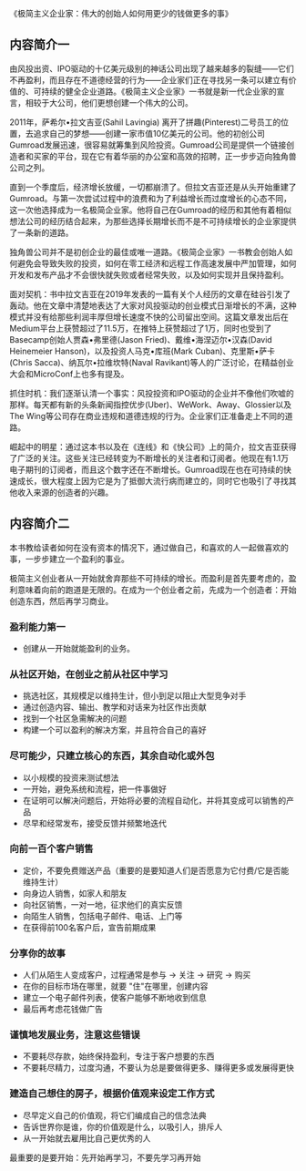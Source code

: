 《极简主义企业家：伟大的创始人如何用更少的钱做更多的事》

## 内容简介一

由风投出资、IPO驱动的十亿美元级别的神话公司出现了越来越多的裂缝——它们不再盈利，而且存在不道德经营的行为——企业家们正在寻找另一条可以建立有价值的、可持续的健全企业道路。《极简主义企业家》一书就是新一代企业家的宣言，相较于大公司，他们更想创建一个伟大的公司。

2011年，萨希尔•拉文吉亚(Sahil Lavingia) 离开了拼趣(Pinterest)二号员工的位置，去追求自己的梦想——创建一家市值10亿美元的公司。他的初创公司Gumroad发展迅速，很容易就筹集到风险投资。Gumroad公司是提供一个链接创造者和买家的平台，现在它有着华丽的办公室和高效的招聘，正一步步迈向独角兽公司之列。

直到一个季度后，经济增长放缓，一切都崩溃了。但拉文吉亚还是从头开始重建了Gumroad。与第一次尝试过程中的浪费和为了利益增长而过度增长的心态不同，这一次他选择成为一名极简企业家。他将自己在Gumroad的经历和其他有着相似想法公司的经历结合起来，为那些选择长期增长而不是不可持续增长的企业家提供了一条新的道路。

独角兽公司并不是初创企业的最佳或唯一道路。《极简企业家》一书教会创始人如何避免会导致失败的投资，如何在零工经济和远程工作高速发展中严加管理，如何开发和发布产品才不会很快就失败或者经常失败，以及如何实现并且保持盈利。

面对契机：书中拉文吉亚在2019年发表的一篇有关个人经历的文章在硅谷引发了轰动。他在文章中清楚地表达了大家对风投驱动的创业模式日渐增长的不满，这种模式并没有给那些利润丰厚但增长速度不快的公司留出空间。这篇文章发出后在Medium平台上获赞超过了11.5万，在推特上获赞超过了1万，同时也受到了Basecamp创始人贾森•弗里德(Jason Fried)、戴维•海涅迈尔•汉森(David Heinemeier Hanson)，以及投资人马克•库班(Mark Cuban)、克里斯•萨卡(Chris Sacca)、纳瓦尔•拉维坎特(Naval Ravikant)等人的广泛讨论，在精益创业大会和MicroConf上也多有提及。

抓住时机：我们逐渐认清一个事实：风投投资和IPO驱动的企业并不像他们吹嘘的那样。每天都有新的头条新闻指控优步(Uber)、WeWork、Away、Glossier以及The Wing等公司存在商业违规和道德违规的行为。企业家们正准备走上不同的道路。

崛起中的明星：通过这本书以及在《连线》和《快公司》上的简介，拉文吉亚获得了广泛的关注。这些关注已经转变为不断增长的关注者和订阅者。他现在有1.1万电子期刊的订阅者，而且这个数字还在不断增长。Gumroad现在也在可持续的快速成长，很大程度上因为它是为了抵御大流行病而建立的，同时它也吸引了寻找其他收入来源的创造者的兴趣。


## 内容简介二

本书教给读者如何在没有资本的情况下，通过做自己，和喜欢的人一起做喜欢的事，一步步建立一个盈利的事业。

极简主义创业者从一开始就舍弃那些不可持续的增长。而盈利是首先要考虑的，盈利意味着向前的跑道是无限的。在成为一个创业者之前，先成为一个创造者：开始创造东西，然后再学习商业。

### 盈利能力第一

- 创建从一开始就能盈利的业务。

### 从社区开始，在创业之前从社区中学习

- 挑选社区，其规模足以维持生计，但小到足以阻止大型竞争对手
- 通过创造内容、输出、教学和对话来为社区作出贡献
- 找到一个社区急需解决的问题
- 构建一个可以盈利的解决方案，并且符合自己的喜好

### 尽可能少，只建立核心的东西，其余自动化或外包

- 以小规模的投资来测试想法
- 一开始，避免系统和流程，把一件事做好
- 在证明可以解决问题后，开始将必要的流程自动化，并将其变成可以销售的产品
- 尽早和经常发布，接受反馈并频繁地迭代

### 向前一百个客户销售

- 定价，不要免费赠送产品（重要的是要知道人们是否愿意为它付费/它是否能维持生计）
- 向身边人销售，如家人和朋友
- 向社区销售，一对一地，征求他们的真实反馈
- 向陌生人销售，包括电子邮件、电话、上门等
- 在获得前100名客户后，宣告前期成果

### 分享你的故事

- 人们从陌生人变成客户，过程通常是参与 -> 关注 -> 研究 -> 购买
- 在你的目标市场在哪里，就要 "住"在哪里，创建内容
- 建立一个电子邮件列表，使客户能够不断地收到信息
- 最后再考虑花钱做广告

### 谨慎地发展业务，注意这些错误

- 不要耗尽存款，始终保持盈利，专注于客户想要的东西
- 不要耗尽精力，过度沟通，不要认为总是要做得更多、赚得更多或发展得更快

### 建造自己想住的房子，根据价值观来设定工作方式

- 尽早定义自己的价值观，将它们编成自己的信念法典
- 告诉世界你是谁，你的价值观是什么，以吸引人，排斥人
- 从一开始就去雇用比自己更优秀的人

最重要的是要开始：先开始再学习，不要先学习再开始




